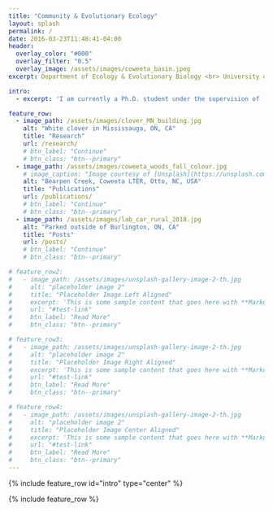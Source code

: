 ```yaml
---
title: "Community & Evolutionary Ecology"
layout: splash
permalink: /
date: 2016-03-23T11:48:41-04:00
header:
  overlay_color: "#000"
  overlay_filter: "0.5"
  overlay_image: /assets/images/coweeta_basin.jpeg
excerpt: Department of Ecology & Evolutionary Biology <br> University of Toronto

intro:
  - excerpt: 'I am currently a Ph.D. student under the supervision of [Marc Johnson](https://evoecolab.wordpress.com/) studying the ecology and evolution of plant-microbe interactions in urban environments.'

feature_row:
  - image_path: /assets/images/clover_MN_building.jpg
    alt: "White clover in Mississauga, ON, CA"
    title: "Research"
    url: /research/
    # btn_label: "Continue"
    # btn_class: "btn--primary"
  - image_path: /assets/images/coweeta_woods_fall_colour.jpg
    # image_caption: "Image courtesy of [Unsplash](https://unsplash.com/)"
    alt: "Bearpen Creek, Coweeta LTER, Otto, NC, USA"
    title: "Publications"
    url: /publications/
    # btn_label: "Continue"
    # btn_class: "btn--primary"
  - image_path: /assets/images/lab_car_rural_2018.jpg
    alt: "Parked outside of Burlington, ON, CA"
    title: "Posts"
    url: /posts/
    # btn_label: "Continue"
    # btn_class: "btn--primary"

# feature_row2:
#   - image_path: /assets/images/unsplash-gallery-image-2-th.jpg
#     alt: "placeholder image 2"
#     title: "Placeholder Image Left Aligned"
#     excerpt: 'This is some sample content that goes here with **Markdown** formatting. Left aligned with `type="left"`'
#     url: "#test-link"
#     btn_label: "Read More"
#     btn_class: "btn--primary"

# feature_row3:
#   - image_path: /assets/images/unsplash-gallery-image-2-th.jpg
#     alt: "placeholder image 2"
#     title: "Placeholder Image Right Aligned"
#     excerpt: 'This is some sample content that goes here with **Markdown** formatting. Right aligned with `type="right"`'
#     url: "#test-link"
#     btn_label: "Read More"
#     btn_class: "btn--primary"

# feature_row4:
#   - image_path: /assets/images/unsplash-gallery-image-2-th.jpg
#     alt: "placeholder image 2"
#     title: "Placeholder Image Center Aligned"
#     excerpt: 'This is some sample content that goes here with **Markdown** formatting. Centered with `type="center"`'
#     url: "#test-link"
#     btn_label: "Read More"
#     btn_class: "btn--primary"
---
```


{% include feature_row id="intro" type="center" %}

{% include feature_row %}

<!-- {% include feature_row id="feature_row2" type="left" %}

{% include feature_row id="feature_row3" type="right" %}

{% include feature_row id="feature_row4" type="center" %} -->
